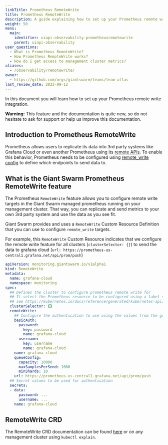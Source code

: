```yaml
---
linkTitle: Prometheus RemoteWrite
title: Prometheus RemoteWrite
description: A guide explaining how to set up your Prometheus remote write integration.
weight: 50
menu:
  main:
    identifier: uiapi-observability-prometheusremotewrite
    parent: uiapi-observability
user_questions:
  - What is Prometheus RemoteWrite?
  - How Prometheus RemoteWrite works?
  - How do I get access to management cluster metrics?
aliases:
  - /observability/remotewrite/
owner:
  - https://github.com/orgs/giantswarm/teams/team-atlas
last_review_date: 2022-09-12
---
```


In this document you will learn how to set up your Prometheus remote write integration.

__Warning:__ This feature and the documentation is quite new, so do not hesitate to ask for support or help us improve this documentation.

## Introduction to Prometheus RemoteWrite

Prometheus allows users to replicate its data into 3rd party systems like Grafana Cloud or even another Prometheus using its [remote APIs](https://prometheus.io/blog/2019/10/10/remote-read-meets-streaming/#remote-apis).
To enable this behavior, Prometheus needs to be configured using [remote_write config](https://prometheus.io/docs/prometheus/latest/configuration/configuration/#remote_write) to define which endpoints to send data to.

## What is the Giant Swarm Prometheus RemoteWrite feature

The Prometheus `RemoteWrite` feature allows you to configure remote write targets in the Giant Swarm managed prometheus running on your management cluster.
That way, you can replicate and send metrics to your own 3rd party system and use the data as you see fit.

Giant Swarm provides and uses a `RemoteWrite` Custom Resource Definition that you can use to configure `remote_write` targets.

For example, this `RemoteWrite` Custom Resource indicates that we configure the remote write feature for all clusters (`clusterSelector: {}`) to send the data to grafana cloud (`url: https://prometheus-us-central1.grafana.net/api/prom/push`)

```yaml
apiVersion: monitoring.giantswarm.io/v1alpha1
kind: RemoteWrite
metadata:
  name: grafana-cloud
  namespace: monitoring
spec:
  ## Defines the cluster to configure prometheus remote write for
  ## It select the Prometheus resource to be configured using a label selector
  ## see https://kubernetes.io/docs/reference/generated/kubernetes-api/v1.21/#labelselector-v1-meta
  clusterSelector: {}
  remoteWrite:
    ## Configure the authentication to use using the values from the grafana-cloud secret
    basicAuth:
      password:
        key: password
        name: grafana-cloud
      username:
        key: username
        name: grafana-cloud
    name: grafana-cloud
    queueConfig:
      capacity: 10000
      maxSamplesPerSend: 1000
      minShards: 10
    url: https://prometheus-us-central1.grafana.net/api/prom/push
  ## Secret values to be used for authentication
  secrets:
  - data:
      password: ...
      username: ...
    name: grafana-cloud
```

## RemoteWrite CRD

The RemoteWrite CRD documentation can be found [here](https://doc.crds.dev/github.com/giantswarm/prometheus-meta-operator/monitoring.giantswarm.io/RemoteWrite/v1alpha1@v4.5.1) or on any management cluster using `kubectl explain`.
